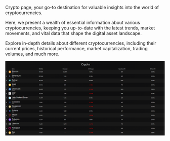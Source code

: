 Crypto page, your go-to destination for valuable insights into the world of cryptocurrencies.

Here, we present a wealth of essential information about various cryptocurrencies, keeping you up-to-date with the latest trends, market movements, and vital data that shape the digital asset landscape.

Explore in-depth details about different cryptocurrencies, including their current prices, historical performance, market capitalization, trading volumes, and much more.


![Intel_market_crypto](./pictures/market_crypto.png)